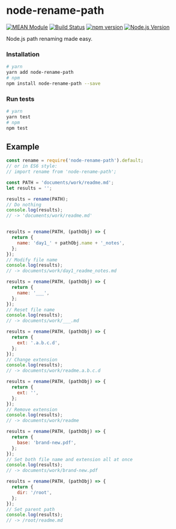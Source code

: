 # node-rename-path

[![MEAN Module](https://img.shields.io/badge/MEAN%20Module-TypeScript-blue.svg)](https://github.com/mgenware/MEAN-Module)
[![Build Status](https://travis-ci.org/mgenware/node-rename-path.svg?branch=master)](http://travis-ci.org/mgenware/node-rename-path)
[![npm version](https://badge.fury.io/js/node-rename-path.svg)](https://badge.fury.io/js/node-rename-path)
[![Node.js Version](http://img.shields.io/node/v/node-rename-path.svg)](https://nodejs.org/en/)

Node.js path renaming made easy.

### Installation
```sh
# yarn
yarn add node-rename-path
# npm
npm install node-rename-path --save
```

### Run tests
```sh
# yarn
yarn test
# npm
npm test
```

## Example
```javascript
const rename = require('node-rename-path').default;
// or in ES6 style:
// import rename from 'node-rename-path';

const PATH = 'documents/work/readme.md';
let results = '';

results = rename(PATH);
// Do nothing
console.log(results);
// -> 'documents/work/readme.md'


results = rename(PATH, (pathObj) => {
  return {
    name: 'day1_' + pathObj.name + '_notes',
  };
});
// Modify file name
console.log(results);
// -> documents/work/day1_readme_notes.md

results = rename(PATH, (pathObj) => {
  return {
    name: '___',
  };
});
// Reset file name
console.log(results);
// -> documents/work/___.md

results = rename(PATH, (pathObj) => {
  return {
    ext: '.a.b.c.d',
  };
});
// Change extension
console.log(results);
// -> documents/work/readme.a.b.c.d

results = rename(PATH, (pathObj) => {
  return {
    ext: '',
  };
});
// Remove extension
console.log(results);
// -> documents/work/readme

results = rename(PATH, (pathObj) => {
  return {
    base: 'brand-new.pdf',
  };
});
// Set both file name and extension all at once
console.log(results);
// -> documents/work/brand-new.pdf

results = rename(PATH, (pathObj) => {
  return {
    dir: '/root',
  };
});
// Set parent path
console.log(results);
// -> /root/readme.md

```
